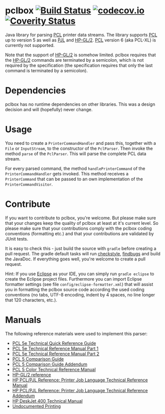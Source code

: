# pclbox [![Build Status](https://travis-ci.org/michaelknigge/pclbox.svg?branch=master)](https://travis-ci.org/michaelknigge/pclbox) [![codecov.io](https://codecov.io/github/michaelknigge/pclbox/coverage.svg?branch=master)](https://codecov.io/github/michaelknigge/pclbox?branch=master) [![Coverity Status](https://scan.coverity.com/projects/10949/badge.svg)](https://scan.coverity.com/projects/10949)

Java library for parsing [PCL](https://en.wikipedia.org/wiki/Printer_Command_Language) printer data streams. The library supports [PCL](https://en.wikipedia.org/wiki/Printer_Command_Language) up to version 5 as well as [PJL](https://en.wikipedia.org/wiki/Printer_Job_Language) and [HP-GL/2](https://en.wikipedia.org/wiki/HPGL). [PCL](https://en.wikipedia.org/wiki/Printer_Command_Language) version 6 (aka PCL-XL) is currently not supported.

Note that the support of [HP-GL/2](https://en.wikipedia.org/wiki/HPGL) is somehow limited. pclbox requires that the [HP-GL/2](https://en.wikipedia.org/wiki/HPGL) commands are terminated by a semicolon, which is not required by the specification (the specification requires that only the last command is terminated by a semicolon). 

# Dependencies
pclbox has no runtime dependencies on other libraries. This was a design decision and will (hopefully) never change.

# Usage
You need to create a `PrinterCommandHandler` and pass this, together with a `File` or `InputStream`, to the constructor of the `PclParser`. Then invoke the method `parse` of the `PclParser`. This will parse the complete PCL data stream.

For every parsed command, the method `handlePrinterCommand` of the `PrinterCommandHandler` gets invoked. This method receives a `PrinterCommand` that can be passed to an own implementation of the `PrinterCommandVisitor`.

# Contribute
If you want to contribute to pclbox, you're welcome. But please make sure that your changes keep the quality of pclbox at least at it's current level. So please make sure that your contributions comply with the pclbox coding conventions (formatting etc.) and that your contributions are validated by JUnit tests.

It is easy to check this - just build the source with `gradle` before creating a pull request. The gradle default tasks will run [checkstyle](http://checkstyle.sourceforge.net/), [findbugs](http://findbugs.sourceforge.net/) and build the JavaDoc. If everything goes well, you're welcome to create a pull request.

Hint: If you use [Eclipse](https://eclipse.org/) as your IDE, you can simply run `gradle eclipse` to create the Eclipse project files. Furthermore you can import Eclipse formatter settings (see file `config/eclipse-formatter.xml`) that will assist you in formatting the pclbox source code according the used coding conventions (no tabs, UTF-8 encoding, indent by 4 spaces, no line longer that 120 characters, etc.).

# Manuals
The following reference materials were used to implement this parser:

* [PCL 5e Technical Quick Reference Guide](http://h20000.www2.hp.com/bc/docs/support/SupportManual/bpl13205/bpl13205.pdf)
* [PCL 5e Technical Reference Manual Part 1](http://h20000.www2.hp.com/bc/docs/support/SupportManual/bpl13210/bpl13210.pdf)
* [PCL 5e Technical Reference Manual Part 2](http://h20000.www2.hp.com/bc/docs/support/SupportManual/bpl13211/bpl13211.pdf)
* [PCL 5 Comparison Guide](http://h20000.www2.hp.com/bc/docs/support/SupportManual/bpl13206/bpl13206.pdf)
* [PCL 5 Comparison Guide Addendum](http://h20000.www2.hp.com/bc/docs/support/SupportManual/bpl13209/bpl13209.pdf)
* [PCL 5 Color Technical Reference Manual](http://h20000.www2.hp.com/bc/docs/support/SupportManual/bpl13212/bpl13212.pdf)
* [HP-GL/2 reference](http://www.hpmuseum.net/document.php?catfile=213)
* [HP PCL/PJL Reference: Printer Job Language Technical Reference Manual](http://h20000.www2.hp.com/bc/docs/support/SupportManual/bpl13208/bpl13208.pdf)
* [HP PCL/PJL Reference: Printer Job Language Technical Reference Addendum](http://h20000.www2.hp.com/bc/docs/support/SupportManual/bpl13207/bpl13207.pdf)
* [HP DeskJet 400 Technical Manual](https://www.manualslib.com/manual/702162/Hp-Deskjet-400.html)
* [Undocumented Printing](http://www.undocprint.org/formats/page_description_languages/pcl)
